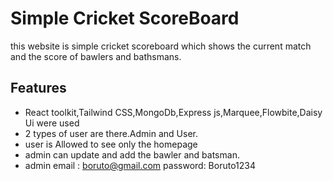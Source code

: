 
# Simple Cricket ScoreBoard

this website is simple cricket scoreboard which shows the current match and the score of bawlers and bathsmans.

## Features

- React toolkit,Tailwind CSS,MongoDb,Express js,Marquee,Flowbite,Daisy Ui were used
- 2 types of user are there.Admin and User.
- user is Allowed to see only the homepage
- admin can update and add the bawler and batsman.
- admin email : boruto@gmail.com   password: Boruto1234

